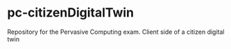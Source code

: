 # pc-citizenDigitalTwin
Repository for the Pervasive Computing exam. Client side of a citizen digital twin
